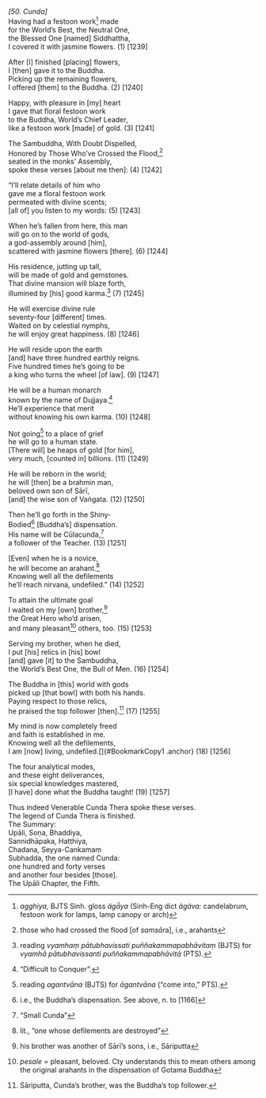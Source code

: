*\[50. Cunda\]*  
Having had a festoon work[^1] made  
for the World’s Best, the Neutral One,  
the Blessed One \[named\] Siddhattha,  
I covered it with jasmine flowers. (1) \[1239\]

After \[I\] finished \[placing\] flowers,  
I \[then\] gave it to the Buddha.  
Picking up the remaining flowers,  
I offered \[them\] to the Buddha. (2) \[1240\]

Happy, with pleasure in \[my\] heart  
I gave that floral festoon work  
to the Buddha, World’s Chief Leader,  
like a festoon work \[made\] of gold. (3) \[1241\]

The Sambuddha, With Doubt Dispelled,  
Honored by Those Who’ve Crossed the Flood,[^2]  
seated in the monks’ Assembly,  
spoke these verses \[about me then\]: (4) \[1242\]

“I’ll relate details of him who  
gave me a floral festoon work  
permeated with divine scents;  
\[all of\] you listen to my words: (5) \[1243\]

When he’s fallen from here, this man  
will go on to the world of gods,  
a god-assembly around \[him\],  
scattered with jasmine flowers \[there\]. (6) \[1244\]

His residence, jutting up tall,  
will be made of gold and gemstones.  
That divine mansion will blaze forth,  
illumined by \[his\] good karma.[^3] (7) \[1245\]

He will exercise divine rule  
seventy-four \[different\] times.  
Waited on by celestial nymphs,  
he will enjoy great happiness. (8) \[1246\]

He will reside upon the earth  
\[and\] have three hundred earthly reigns.  
Five hundred times he’s going to be  
a king who turns the wheel \[of law\]. (9) \[1247\]

He will be a human monarch  
known by the name of Dujjaya.[^4]  
He’ll experience that merit  
without knowing his own karma. (10) \[1248\]

Not going[^5] to a place of grief  
he will go to a human state.  
\[There will\] be heaps of gold \[for him\],  
very much, \[counted in\] billions. (11) \[1249\]

He will be reborn in the world;  
he will \[then\] be a brahmin man,  
beloved own son of Sārī,  
\[and\] the wise son of Vaṅgata. (12) \[1250\]

Then he’ll go forth in the Shiny-  
Bodied[^6] \[Buddha’s\] dispensation.  
His name will be Cūlacunda,[^7]  
a follower of the Teacher. (13) \[1251\]

\[Even\] when he is a novice,  
he will become an arahant.[^8]  
Knowing well all the defilements  
he’ll reach nirvana, undefiled.” (14) \[1252\]

To attain the ultimate goal  
I waited on my \[own\] brother,[^9]  
the Great Hero who’d arisen,  
and many pleasant[^10] others, too. (15) \[1253\]

Serving my brother, when he died,  
I put \[his\] relics in \[his\] bowl  
\[and\] gave \[it\] to the Sambuddha,  
the World’s Best One, the Bull of Men. (16) \[1254\]

The Buddha in \[this\] world with gods  
picked up \[that bowl\] with both his hands.  
Paying respect to those relics,  
he praised the top follower \[then\].[^11] (17) \[1255\]

My mind is now completely freed  
and faith is established in me.  
Knowing well all the defilements,  
I am \[now\] living, undefiled.[]{#BookmarkCopy1 .anchor} (18) \[1256\]

The four analytical modes,  
and these eight deliverances,  
six special knowledges mastered,  
\[I have\] done what the Buddha taught! (19) \[1257\]

Thus indeed Venerable Cunda Thera spoke these verses.  
The legend of Cunda Thera is finished.  
The Summary:  
Upāli, Soṇa, Bhaddiya,  
Sannidhāpaka, Hatthiya,  
Chadana, Seyya-Cankamaṃ  
Subhadda, the one named Cunda:  
one hundred and forty verses  
and another four besides \[those\].  
The Upāli Chapter, the Fifth.

[^1]: *agghiya,* BJTS Sinh. gloss *ägǟya* (Sinh-Eng dict *ägäva:*
    candelabrum, festoon work for lamps, lamp canopy or arch)

[^2]: those who had crossed the flood \[of *samsār*a\], i.e., arahants

[^3]: reading *vyamhaṃ pātubhavissati puññakammapabhāvitaṃ* (BJTS) for
    *vyamhā pātubhavissanti puññakammapabhāvitā* (PTS).

[^4]: “Difficult to Conquer”.

[^5]: reading *agantvāna* (BJTS) for *āgantvāna* (“come into,” PTS).

[^6]: i.e., the Buddha’s dispensation. See above, n. to \[1166\]

[^7]: “Small Cunda”

[^8]: lit., “one whose defilements are destroyed”

[^9]: his brother was another of Sārī’s sons, i.e., Sāriputta

[^10]: *pesale* = pleasant, beloved. Cty understands this to mean others
    among the original arahants in the dispensation of Gotama Buddha

[^11]: Sāriputta, Cunda’s brother, was the Buddha’s top follower.
